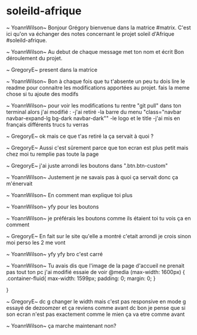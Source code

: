 # soleild-afrique

~ YoannWilson~
Bonjour Grégory bienvenue dans la matrice #matrix.
C'est ici qu'on va échanger des notes concernant le projet soleil d'Afrique #soleild-afrique.

~ YoannWilson~
Au debut de chaque message met ton nom et écrit
Bon déroulement du projet.


 ~ GregoryE~
present dans la matrice


~ YoannWilson~
Bon à chaque fois que tu t'absente un peu tu dois lire le readme pour connaitre les modifications apportées au projet.
fais la meme chose si tu ajoute des modifs

~ YoannWilson~
pour voir les modifications tu rentre "git pull" dans ton terminal
alors j'ai modifié :
    -j'ai retiré  <meta content="Free Website Template" name="keywords">
        <meta content="Free Website Template" name="description">
    -la barre du menu "class="navbar navbar-expand-lg bg-dark navbar-dark""
    -le logo et le title
    -j'ai mis en français différents trucs tu verras

~ GregoryE~
ok mais ce que t'as retiré la ça servait à quoi ?

~ GregoryE~
Aussi c'est sûrement parce que ton ecran est plus petit mais chez moi tu remplie pas toute la page 

~ GregoryE~
j'ai juste arrondi les boutons dans ".btn.btn-custom"

~ YoannWilson~
Justement je ne savais pas à quoi ça servait donc ça m'énervait

~ YoannWilson~
En comment man explique toi plus

~ YoannWilson~
yfy pour les boutons

~ YoannWilson~
je préférais les boutons comme ils étaient toi tu vois ça en comment

~ GregoryE~
En fait sur le site qu'elle a montré c'etait arrondi je crois sinon moi perso les 2 me vont

~ YoannWilson~
yfy yfy bro c'est carré



~ YoannWilson~
Tu avais dis que l'image de la page d'accueil ne prenait pas tout ton pc j'ai modifié essaie de voir 
@media (max-width: 1600px) {   
    .container-fluid{
        max-width: 1599px;
        padding: 0;
        margin: 0;
    }
    
}

~ GregoryE~
dc g changer le width mais c'est pas responsive en mode g essayé de dezoomzer et ça reviens comme avant dc
 bon je pense que si son ecran n'est pas exactement comme le mien ça va etre comme avant 



~ YoannWilson~
ça marche maintenant non?
